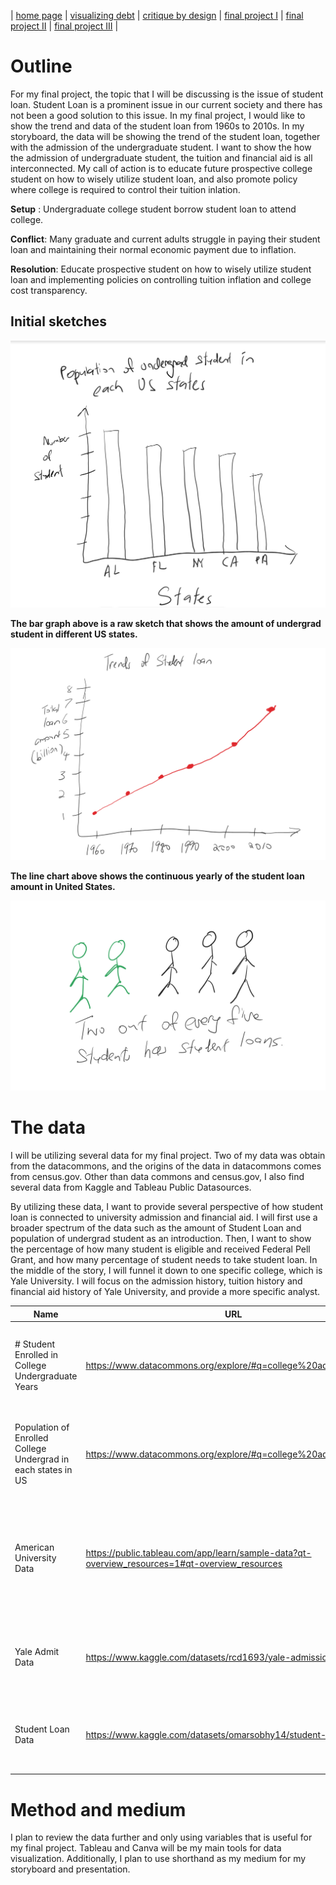 | [home page](https://nilong96.github.io/portfolio/) | [visualizing debt](visualizing-government-debt) | [critique by design](critique-by-design) | [final project I](final-project-part-one) | [final project II](final-project-part-two) | [final project III](final-project-part-three) |


# Outline

For my final project, the topic that I will be discussing is the issue of student loan. Student Loan is a prominent issue in our current society and there has not been a good solution to this issue. In my final project, I would like to show the trend and data of the student loan from 1960s to 2010s. In my storyboard, the data will be showing the trend of the student loan, together with the admission of the undergraduate student. I want to show the how the admission of undergraduate student, the tuition and financial aid is all interconnected. My call of action is to educate future prospective college student on how to wisely utilize student loan, and also promote policy where college is required to control their tuition inlation.


**Setup** : Undergraduate college student borrow student loan to attend college.

**Conflict**: Many graduate and current adults struggle in paying their student loan and maintaining their normal economic payment due to inflation.

**Resolution**: Educate prospective student on how to wisely utilize student loan and implementing policies on controlling tuition inflation and college cost transparency.


## Initial sketches


![sketch1](sketch1.png)


**The bar graph above is a raw sketch that shows the amount of undergrad student in different US states.**


![sketch2](sketch2.png)


**The line chart above shows the continuous yearly of the student loan amount in United States.**


![sketch3](sketch3.png)

# The data

I will be utilizing several data for my final project. Two of my data was obtain from the datacommons, and the origins of the data in datacommons comes from census.gov. Other than data commons and census.gov, I also find several data from Kaggle and Tableau Public Datasources. 


By utilizing these data, I want to provide several perspective of how student loan is connected to university admission and financial aid. I will first use a broader spectrum of the data such as the amount of Student Loan and population of undergrad student as an introduction. Then, I want to show the percentage of how many student is eligible and received Federal Pell Grant, and how many percentage of student needs to take student loan. In the middle of the story, I will funnel it down to one specific college, which is Yale University. I will focus on the admission history, tuition history and financial aid history of Yale University, and provide a more specific analyst.


| Name | URL | Description |
|------|-----|-------------|
|# Student Enrolled in College Undergraduate Years     |   https://www.datacommons.org/explore/#q=college%20admission&dc=  | This data shows the population of student enrolled in undergrad from 2012 to 2021.  |
|Population of Enrolled College Undergrad in each states in US      |   https://www.datacommons.org/explore/#q=college%20admission&dc=  | This data shows the number of college undergrad for different states in 2021   |
|American University Data  |  https://public.tableau.com/app/learn/sample-data?qt-overview_resources=1#qt-overview_resources   | This data shows detailed financial aid information of many college & universities in US for 2013.   |
|Yale Admit Data |   https://www.kaggle.com/datasets/rcd1693/yale-admissions       |     This data shows the history of Yale's undergrad admission information. |
| Student Loan Data| https://www.kaggle.com/datasets/omarsobhy14/student-loans | This data shows the amount of student loan from 1960s to 2010s|


# Method and medium
I plan to review the data further and only using variables that is useful for my final project. Tableau and Canva will be my main tools for data visualization. Additionally, I plan to use shorthand as my medium for my storyboard and presentation. 
